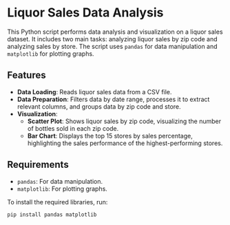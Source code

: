 # Liquor Sales Data Analysis

This Python script performs data analysis and visualization on a liquor sales dataset. It includes two main tasks: analyzing liquor sales by zip code and analyzing sales by store. The script uses `pandas` for data manipulation and `matplotlib` for plotting graphs.

## Features

- **Data Loading**: Reads liquor sales data from a CSV file.
- **Data Preparation**: Filters data by date range, processes it to extract relevant columns, and groups data by zip code and store.
- **Visualization**: 
  - **Scatter Plot**: Shows liquor sales by zip code, visualizing the number of bottles sold in each zip code.
  - **Bar Chart**: Displays the top 15 stores by sales percentage, highlighting the sales performance of the highest-performing stores.

## Requirements

- `pandas`: For data manipulation.
- `matplotlib`: For plotting graphs.

To install the required libraries, run:

```bash
pip install pandas matplotlib
